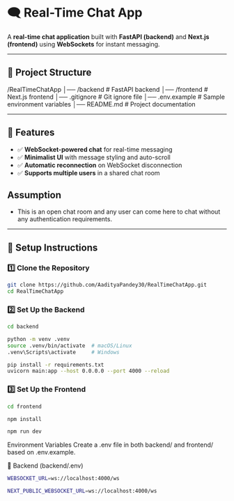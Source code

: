 # 🗨️ Real-Time Chat App

A **real-time chat application** built with **FastAPI (backend)** and **Next.js (frontend)** using **WebSockets** for instant messaging.

---

## 📂 Project Structure

/RealTimeChatApp
│── /backend # FastAPI backend 
│── /frontend # Next.js frontend 
│── .gitignore # Git ignore file 
│── .env.example # Sample environment variables 
│── README.md # Project documentation

---

## 🚀 Features
- ✅ **WebSocket-powered chat** for real-time messaging  
- ✅ **Minimalist UI** with message styling and auto-scroll  
- ✅ **Automatic reconnection** on WebSocket disconnection  
- ✅ **Supports multiple users** in a shared chat room  


## Assumption
- This is an open chat room and any user can come here to chat without any authentication requirements.
  
---

## 🔧 Setup Instructions

### 1️⃣ Clone the Repository
```sh
git clone https://github.com/AadityaPandey30/RealTimeChatApp.git
cd RealTimeChatApp
```

### 2️⃣ Set Up the Backend

```sh
cd backend
```

```sh
python -m venv .venv
source .venv/bin/activate  # macOS/Linux
.venv\Scripts\activate     # Windows
```
```sh
pip install -r requirements.txt
uvicorn main:app --host 0.0.0.0 --port 4000 --reload
```

### 3️⃣ Set Up the Frontend

```sh
cd frontend
```

```sh
npm install
```

```sh
npm run dev
```

Environment Variables
Create a .env file in both backend/ and frontend/ based on .env.example.

🔹 Backend (backend/.env)
```sh
WEBSOCKET_URL=ws://localhost:4000/ws
```

```sh
NEXT_PUBLIC_WEBSOCKET_URL=ws://localhost:4000/ws
```
